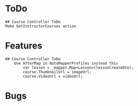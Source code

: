 # ToDo
    ## Course Controller ToDo
    Make GetInstructorCourses action


# Features
    ## Course Controller ToDo
        Use AfterMap in AutoMapperProfiles instead this
            var lesson = _mapper.Map<Lesson>(lessonCreateDto);
            course.ThumbnailUrl = imageUrl;
            course.VideoUrl = videoUrl;

# Bugs
    
